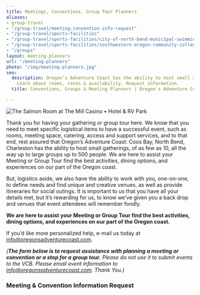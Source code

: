 ```yaml
---
title: Meetings, Conventions, Group Tour Planners
aliases:
- group-travel
- "/group-travel/meeting-convention-info-request"
- "/group-travel/sports-facilities"
- "/group-travel/sports-facilities/city-of-north-bend-municipal-swimming-pool"
- "/group-travel/sports-facilities/southwestern-oregon-community-college"
- "/groups"
layout: meeting-planners
url: "/meeting-planners"
photo: "/img/meeting-planners.jpg"
seo:
  description: Oregon’s Adventure Coast has the ability to host small and large gatherings.
    Learn about rooms, rates & availability. Request information.
  title: Conventions, Groups & Meeting Planners | Oregon's Adventure Coast

---
```

![The Salmon Room at The Mill Casino • Hotel & RV Park](/img/salmonroom-mill-casino.jpg)

Thank you for having your gathering or group tour here. We know that you need to meet specific logistical items to have a successful event, such as rooms, meeting space, catering, access and support services, and to that end, rest assured that Oregon’s Adventure Coast: Coos Bay, North Bend, Charleston has the ability to host small gatherings, of as few as 10, all the way up to large groups up to 500 people. We are here to assist your Meeting or Group Tour find the best activities, dining options, and experiences on our part of the Oregon coast.

But, logistics aside, we also have the ability to work with you, one-on-one, to define needs and find unique and creative venues, as well as provide itineraries for social outings. It is important to us that you have all your details met, but it’s rewarding for us, to know we’ve given you a back drop and venues that event attendees will remember fondly.

**We are here to assist your Meeting or Group Tour find the best activities, dining options, and experiences on our part of the Oregon coast.**

If you’d like more personalized help, e-mail us today at [info@oregonsadventurecoast.com](mailto:info@oregonsadventurecoast.com).

_(**The form below is to request assistance with planning a meeting or convention or a stop for a group tour.** Please do not use it to submit events to the VCB. Please email event information to_ [_info@oregonsadventurecoast.com_](mailto:info@oregonsadventurecoast.com)_._ _Thank You.)_

### Meeting & Convention Information Request

<script type="text/javascript" src="https://form.jotform.com/jsform/83166502598161"></script>